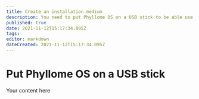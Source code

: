 ```yaml
---
title: Create an installation medium
description: You need to put Phyllome OS on a USB stick to be able use it 
published: true
date: 2021-11-12T15:17:34.095Z
tags: 
editor: markdown
dateCreated: 2021-11-12T15:17:34.095Z
---
```


# Put Phyllome OS on a USB stick

Your content here